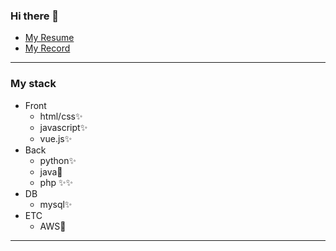 ### Hi there 👋
- [My Resume](https://busy-tarantula-6ac.notion.site/bf8be605a63842b4a095f8cef2f00991)
- [My Record](https://busy-tarantula-6ac.notion.site/Study-Log-096739f4caa44da4954de39b9fd0d299)

---

### My stack<br>
- Front
  - html/css✨
  - javascript✨
  - vue.js✨
- Back
  - python✨
  - java🤔
  - php ✨✨
- DB
  - mysql✨
- ETC
  - AWS🤔
---

<!--
**hunkicho/hunkicho** is a ✨ _special_ ✨ repository because its `README.md` (this file) appears on your GitHub profile.

Here are some ideas to get you started:

- 🔭 I’m currently working on ...
- 🌱 I’m currently learning ...
- 👯 I’m looking to collaborate on ...
- 🤔 I’m looking for help with ...
- 💬 Ask me about ...
- 📫 How to reach me: ...
- 😄 Pronouns: ...
- ⚡ Fun fact: ...
-->
